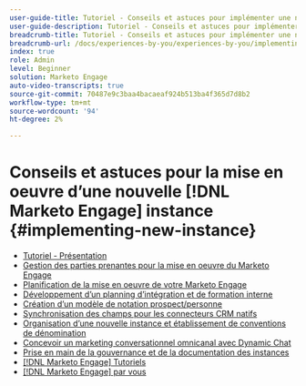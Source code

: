 ```yaml
---
user-guide-title: Tutoriel - Conseils et astuces pour implémenter une nouvelle [!DNL Marketo Engage] instance
user-guide-description: Tutoriel - Conseils et astuces pour implémenter une nouvelle [!DNL Marketo Engage] instance
breadcrumb-title: Tutoriel - Conseils et astuces pour implémenter une nouvelle [!DNL Marketo Engage] instance
breadcrumb-url: /docs/experiences-by-you/experiences-by-you/implementing-new-instance/overview
index: true
role: Admin
level: Beginner
solution: Marketo Engage
auto-video-transcripts: true
source-git-commit: 70487e9c3baa4bacaeaf924b513ba4f365d7d8b2
workflow-type: tm+mt
source-wordcount: '94'
ht-degree: 2%

---
```



# Conseils et astuces pour la mise en oeuvre d’une nouvelle [!DNL Marketo Engage] instance {#implementing-new-instance}

+ [Tutoriel - Présentation](./overview.md)
+ [Gestion des parties prenantes pour la mise en oeuvre du Marketo Engage](./managing-stakeholder-communications.md)
+ [Planification de la mise en oeuvre de votre Marketo Engage](./planning-for-new-implementation.md)
+ [Développement d’un planning d’intégration et de formation interne](./internal-training-roadshow.md)
+ [Création d’un modèle de notation prospect/personne](./building-person-scoring-model.md)
+ [Synchronisation des champs pour les connecteurs CRM natifs](./syncing-fields-for-crm-integration.md)
+ [Organisation d’une nouvelle instance et établissement de conventions de dénomination](./organizing-new-instance.md)
+ [Concevoir un marketing conversationnel omnicanal avec Dynamic Chat](./designing-omnichannel-conversational-marketing.md)
+ [Prise en main de la gouvernance et de la documentation des instances](./documenting-your-instance.md)
+ [[!DNL Marketo Engage] Tutoriels](https://experienceleague.adobe.com/docs/marketo-learn/tutorials/overview.html?lang=fr)
+ [[!DNL Marketo Engage] par vous](https://experienceleague.adobe.com/en/docs/experiences-by-you/experiences-by-you/marketo-engage/overview)
